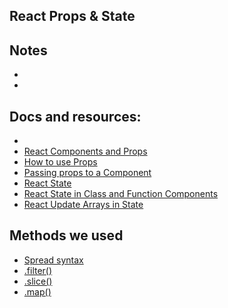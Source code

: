 ## React Props & State

## Notes

-
-

## Docs and resources:

-
- [React Components and Props](https://reactjs.org/docs/components-and-props.html)
- [How to use Props](https://www.freecodecamp.org/news/how-to-use-props-in-react/)
- [Passing props to a Component](https://beta.reactjs.org/learn/passing-props-to-a-component)
- [React State]()
- [React State in Class and Function Components](https://levelup.gitconnected.com/react-state-in-class-and-function-components-2269614579c4#:~:text=In%20both%20class%20and%20function,using%20the%20React%20hook%20useState%20.)
- [React Update Arrays in State](https://beta.reactjs.org/learn/updating-arrays-in-state)

## Methods we used

- [Spread syntax](https://developer.mozilla.org/en-US/docs/Web/JavaScript/Reference/Operators/Spread_syntax)
- [.filter()](https://developer.mozilla.org/en-US/docs/Web/JavaScript/Reference/Global_Objects/Array/filter)
- [.slice()](https://developer.mozilla.org/en-US/docs/Web/JavaScript/Reference/Global_Objects/Array/slice)
- [.map()](https://developer.mozilla.org/en-US/docs/Web/JavaScript/Reference/Global_Objects/Array/map)
